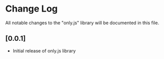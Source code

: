 # Change Log
All notable changes to the "only.js" library will be documented in this file.


## [0.0.1]
- Initial release of only.js library